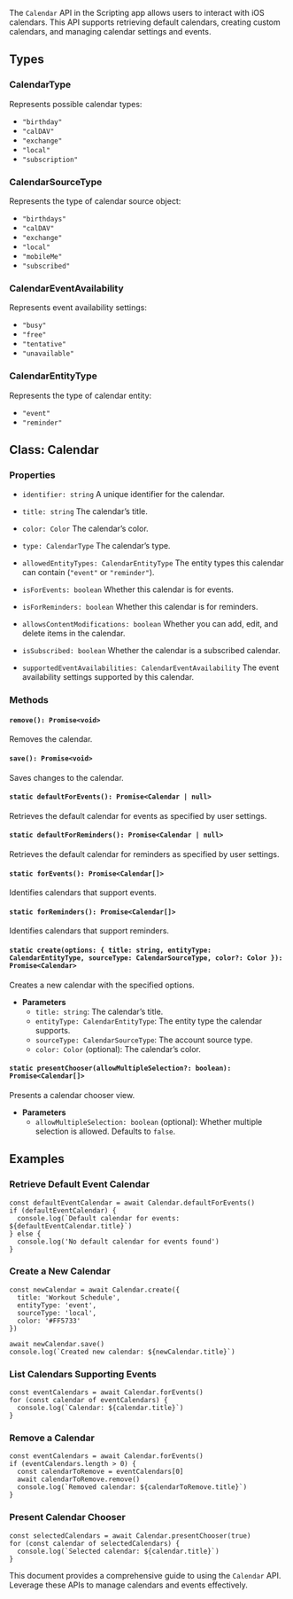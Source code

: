 The `Calendar` API in the Scripting app allows users to interact with iOS calendars. This API supports retrieving default calendars, creating custom calendars, and managing calendar settings and events.

## Types

### CalendarType
Represents possible calendar types:
- `"birthday"`
- `"calDAV"`
- `"exchange"`
- `"local"`
- `"subscription"`

### CalendarSourceType
Represents the type of calendar source object:
- `"birthdays"`
- `"calDAV"`
- `"exchange"`
- `"local"`
- `"mobileMe"`
- `"subscribed"`

### CalendarEventAvailability
Represents event availability settings:
- `"busy"`
- `"free"`
- `"tentative"`
- `"unavailable"`

### CalendarEntityType
Represents the type of calendar entity:
- `"event"`
- `"reminder"`

## Class: Calendar

### Properties
- `identifier: string`
  A unique identifier for the calendar.

- `title: string`
  The calendar’s title.

- `color: Color`
  The calendar’s color.

- `type: CalendarType`
  The calendar’s type.

- `allowedEntityTypes: CalendarEntityType`
  The entity types this calendar can contain (`"event"` or `"reminder"`).

- `isForEvents: boolean`
  Whether this calendar is for events.

- `isForReminders: boolean`
  Whether this calendar is for reminders.

- `allowsContentModifications: boolean`
  Whether you can add, edit, and delete items in the calendar.

- `isSubscribed: boolean`
  Whether the calendar is a subscribed calendar.

- `supportedEventAvailabilities: CalendarEventAvailability`
  The event availability settings supported by this calendar.

### Methods

#### `remove(): Promise<void>`
Removes the calendar.

#### `save(): Promise<void>`
Saves changes to the calendar.

#### `static defaultForEvents(): Promise<Calendar | null>`
Retrieves the default calendar for events as specified by user settings.

#### `static defaultForReminders(): Promise<Calendar | null>`
Retrieves the default calendar for reminders as specified by user settings.

#### `static forEvents(): Promise<Calendar[]>`
Identifies calendars that support events.

#### `static forReminders(): Promise<Calendar[]>`
Identifies calendars that support reminders.

#### `static create(options: { title: string, entityType: CalendarEntityType, sourceType: CalendarSourceType, color?: Color }): Promise<Calendar>`
Creates a new calendar with the specified options.

- **Parameters**
  - `title: string`: The calendar’s title.
  - `entityType: CalendarEntityType`: The entity type the calendar supports.
  - `sourceType: CalendarSourceType`: The account source type.
  - `color: Color` (optional): The calendar’s color.

#### `static presentChooser(allowMultipleSelection?: boolean): Promise<Calendar[]>`
Presents a calendar chooser view.

- **Parameters**
  - `allowMultipleSelection: boolean` (optional): Whether multiple selection is allowed. Defaults to `false`.

## Examples

### Retrieve Default Event Calendar
```tsx
const defaultEventCalendar = await Calendar.defaultForEvents()
if (defaultEventCalendar) {
  console.log(`Default calendar for events: ${defaultEventCalendar.title}`)
} else {
  console.log('No default calendar for events found')
}
```

### Create a New Calendar
```tsx
const newCalendar = await Calendar.create({
  title: 'Workout Schedule',
  entityType: 'event',
  sourceType: 'local',
  color: '#FF5733'
})

await newCalendar.save()
console.log(`Created new calendar: ${newCalendar.title}`)
```

### List Calendars Supporting Events
```tsx
const eventCalendars = await Calendar.forEvents()
for (const calendar of eventCalendars) {
  console.log(`Calendar: ${calendar.title}`)
}
```

### Remove a Calendar
```tsx
const eventCalendars = await Calendar.forEvents()
if (eventCalendars.length > 0) {
  const calendarToRemove = eventCalendars[0]
  await calendarToRemove.remove()
  console.log(`Removed calendar: ${calendarToRemove.title}`)
}
```

### Present Calendar Chooser
```tsx
const selectedCalendars = await Calendar.presentChooser(true)
for (const calendar of selectedCalendars) {
  console.log(`Selected calendar: ${calendar.title}`)
}
```

This document provides a comprehensive guide to using the `Calendar` API. Leverage these APIs to manage calendars and events effectively.

